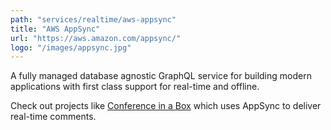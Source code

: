 ```yaml
---
path: "services/realtime/aws-appsync"
title: "AWS AppSync"
url: "https://aws.amazon.com/appsync/"
logo: "/images/appsync.jpg"
---
```


A fully managed database agnostic GraphQL service for building modern applications with first class support for real-time and offline.

Check out projects like <a href="https://github.com/dabit3/conference-app-in-a-box">Conference in a Box</a> which uses AppSync to deliver real-time comments.
